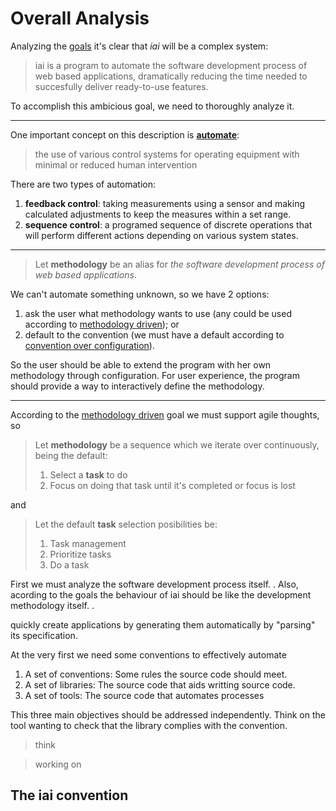 # Overall Analysis

[goals]: https://github.com/laconbass/iai/wiki/Goals
[automate]: http://en.wikipedia.org/wiki/Automate
[convention over configuration]: https://github.com/laconbass/iai/wiki/Design-Principles#33-convention-over-configuration
[methodology driven]: https://github.com/laconbass/iai/wiki/Goals#methodology-driven

Analyzing the [goals] it's clear that *iai* will be a complex system:

> iai is a program to automate the software development
> process of web based applications, dramatically reducing the time needed
> to succesfully deliver ready-to-use features.

To accomplish this ambicious goal, we need to thoroughly analyze it.

* * *

One important concept on this description is **[automate]**:

> the use of various control systems for operating equipment with minimal or reduced human intervention

There are two types of automation:

1. **feedback control**: taking measurements using a sensor and making calculated adjustments to keep the measures within a set range.
2. **sequence control**: a programed sequence of discrete operations that will perform different actions depending on various system states.

* * *

> Let **methodology** be an alias for *the software development process of web based applications*.

We can't automate something unknown, so we have 2 options:

1. ask the user what methodology wants to use (any could be used according to [methodology driven]); or
2. default to the convention (we must have a default according to [convention over configuration]).

So the user should be able to extend the program with her own methodology through configuration. For user experience, the program should provide a way to interactively define the methodology.

* * *

According to the [methodology driven] goal we must support agile thoughts, so

> Let **methodology** be a sequence which we iterate over continuously,
> being the default:
>
> 1. Select a **task** to do
> 1. Focus on doing that task until it's completed or focus is lost

and

> Let the default **task** selection posibilities be:
>
> 1. Task management
> 1. Prioritize tasks
> 1. Do a task

First we must analyze the software development process itself. . Also, acording
to the goals the behaviour of iai should be like the development methodology itself.
.


quickly create applications by generating them automatically by "parsing" its specification.

At the very first we need some conventions to effectively automate

1. A set of conventions: Some rules the source code should meet.
1. A set of libraries: The source code that aids writting source code.
1. A set of tools: The source code that automates processes

This three main objectives should be addressed independently. Think on the tool
wanting to check that the library complies with the convention.

> think

> working on

## The iai convention
